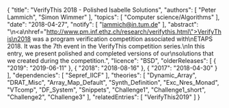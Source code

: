 {
    "title": "VerifyThis 2018 - Polished Isabelle Solutions",
    "authors": [
        "Peter Lammich",
        "Simon Wimmer"
    ],
    "topics": [
        "Computer science/Algorithms"
    ],
    "date": "2018-04-27",
    "notify": [
        "lammich@in.tum.de"
    ],
    "abstract": "\n<a\nhref=\"http://www.pm.inf.ethz.ch/research/verifythis.html\">VerifyThis\n2018</a> was a program verification competition associated with\nETAPS 2018. It was the 7th event in the VerifyThis competition series.\nIn this entry, we present polished and completed versions of our\nsolutions that we created during the competition.",
    "licence": "BSD",
    "olderReleases": [
        {
            "2019": "2019-06-11"
        },
        {
            "2018": "2018-08-16"
        },
        {
            "2017": "2018-04-30"
        }
    ],
    "dependencies": [
        "Sepref_IICF"
    ],
    "theories": [
        "Dynamic_Array",
        "DRAT_Misc",
        "Array_Map_Default",
        "Synth_Definition",
        "Exc_Nres_Monad",
        "VTcomp",
        "DF_System",
        "Snippets",
        "Challenge1",
        "Challenge1_short",
        "Challenge2",
        "Challenge3"
    ],
    "relatedEntries": [
        "VerifyThis2019"
    ]
}